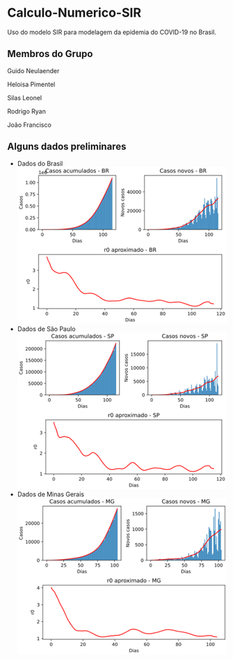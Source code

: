 # Calculo-Numerico-SIR
Uso do modelo SIR para modelagem da epidemia do COVID-19 no Brasil.

## Membros do Grupo
Guido Neulaender

Heloisa Pimentel

Silas Leonel

Rodrigo Ryan

João Francisco

## Alguns dados preliminares
- Dados do Brasil
  ![Dados preliminares do Brasil](/dados_r0/BR_r0-aprox.svg)
- Dados de São Paulo
  ![Dados preliminares de São Paulo](/dados_r0/SP_r0-aprox.svg)
- Dados de Minas Gerais
  ![Dados preliminares de Minas Gerais](/dados_r0/MG_r0-aprox.svg)
